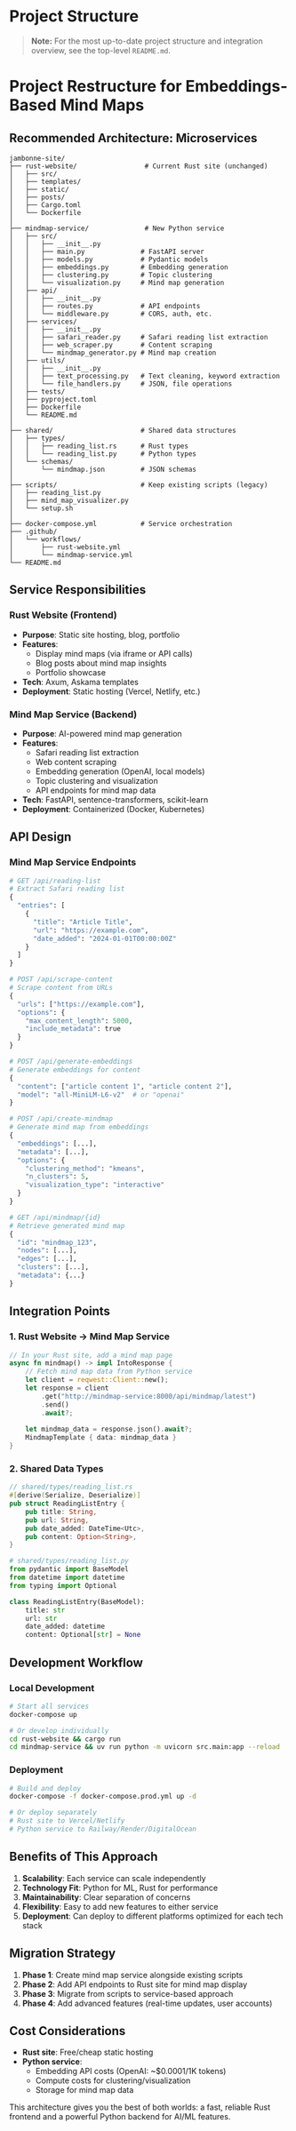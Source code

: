 # Project Structure

> **Note:** For the most up-to-date project structure and integration overview, see the top-level `README.md`.

# Project Restructure for Embeddings-Based Mind Maps

## Recommended Architecture: Microservices

```
jambonne-site/
├── rust-website/                 # Current Rust site (unchanged)
│   ├── src/
│   ├── templates/
│   ├── static/
│   ├── posts/
│   ├── Cargo.toml
│   └── Dockerfile
│
├── mindmap-service/              # New Python service
│   ├── src/
│   │   ├── __init__.py
│   │   ├── main.py              # FastAPI server
│   │   ├── models.py            # Pydantic models
│   │   ├── embeddings.py        # Embedding generation
│   │   ├── clustering.py        # Topic clustering
│   │   └── visualization.py     # Mind map generation
│   ├── api/
│   │   ├── __init__.py
│   │   ├── routes.py            # API endpoints
│   │   └── middleware.py        # CORS, auth, etc.
│   ├── services/
│   │   ├── __init__.py
│   │   ├── safari_reader.py     # Safari reading list extraction
│   │   ├── web_scraper.py       # Content scraping
│   │   └── mindmap_generator.py # Mind map creation
│   ├── utils/
│   │   ├── __init__.py
│   │   ├── text_processing.py   # Text cleaning, keyword extraction
│   │   └── file_handlers.py     # JSON, file operations
│   ├── tests/
│   ├── pyproject.toml
│   ├── Dockerfile
│   └── README.md
│
├── shared/                      # Shared data structures
│   ├── types/
│   │   ├── reading_list.rs      # Rust types
│   │   └── reading_list.py      # Python types
│   └── schemas/
│       └── mindmap.json         # JSON schemas
│
├── scripts/                     # Keep existing scripts (legacy)
│   ├── reading_list.py
│   ├── mind_map_visualizer.py
│   └── setup.sh
│
├── docker-compose.yml           # Service orchestration
├── .github/
│   └── workflows/
│       ├── rust-website.yml
│       └── mindmap-service.yml
└── README.md
```

## Service Responsibilities

### Rust Website (Frontend)
- **Purpose**: Static site hosting, blog, portfolio
- **Features**: 
  - Display mind maps (via iframe or API calls)
  - Blog posts about mind map insights
  - Portfolio showcase
- **Tech**: Axum, Askama templates
- **Deployment**: Static hosting (Vercel, Netlify, etc.)

### Mind Map Service (Backend)
- **Purpose**: AI-powered mind map generation
- **Features**:
  - Safari reading list extraction
  - Web content scraping
  - Embedding generation (OpenAI, local models)
  - Topic clustering and visualization
  - API endpoints for mind map data
- **Tech**: FastAPI, sentence-transformers, scikit-learn
- **Deployment**: Containerized (Docker, Kubernetes)

## API Design

### Mind Map Service Endpoints

```python
# GET /api/reading-list
# Extract Safari reading list
{
  "entries": [
    {
      "title": "Article Title",
      "url": "https://example.com",
      "date_added": "2024-01-01T00:00:00Z"
    }
  ]
}

# POST /api/scrape-content
# Scrape content from URLs
{
  "urls": ["https://example.com"],
  "options": {
    "max_content_length": 5000,
    "include_metadata": true
  }
}

# POST /api/generate-embeddings
# Generate embeddings for content
{
  "content": ["article content 1", "article content 2"],
  "model": "all-MiniLM-L6-v2"  # or "openai"
}

# POST /api/create-mindmap
# Generate mind map from embeddings
{
  "embeddings": [...],
  "metadata": [...],
  "options": {
    "clustering_method": "kmeans",
    "n_clusters": 5,
    "visualization_type": "interactive"
  }
}

# GET /api/mindmap/{id}
# Retrieve generated mind map
{
  "id": "mindmap_123",
  "nodes": [...],
  "edges": [...],
  "clusters": [...],
  "metadata": {...}
}
```

## Integration Points

### 1. Rust Website → Mind Map Service
```rust
// In your Rust site, add a mind map page
async fn mindmap() -> impl IntoResponse {
    // Fetch mind map data from Python service
    let client = reqwest::Client::new();
    let response = client
        .get("http://mindmap-service:8000/api/mindmap/latest")
        .send()
        .await?;
    
    let mindmap_data = response.json().await?;
    MindmapTemplate { data: mindmap_data }
}
```

### 2. Shared Data Types
```rust
// shared/types/reading_list.rs
#[derive(Serialize, Deserialize)]
pub struct ReadingListEntry {
    pub title: String,
    pub url: String,
    pub date_added: DateTime<Utc>,
    pub content: Option<String>,
}
```

```python
# shared/types/reading_list.py
from pydantic import BaseModel
from datetime import datetime
from typing import Optional

class ReadingListEntry(BaseModel):
    title: str
    url: str
    date_added: datetime
    content: Optional[str] = None
```

## Development Workflow

### Local Development
```bash
# Start all services
docker-compose up

# Or develop individually
cd rust-website && cargo run
cd mindmap-service && uv run python -m uvicorn src.main:app --reload
```

### Deployment
```bash
# Build and deploy
docker-compose -f docker-compose.prod.yml up -d

# Or deploy separately
# Rust site to Vercel/Netlify
# Python service to Railway/Render/DigitalOcean
```

## Benefits of This Approach

1. **Scalability**: Each service can scale independently
2. **Technology Fit**: Python for ML, Rust for performance
3. **Maintainability**: Clear separation of concerns
4. **Flexibility**: Easy to add new features to either service
5. **Deployment**: Can deploy to different platforms optimized for each tech stack

## Migration Strategy

1. **Phase 1**: Create mind map service alongside existing scripts
2. **Phase 2**: Add API endpoints to Rust site for mind map display
3. **Phase 3**: Migrate from scripts to service-based approach
4. **Phase 4**: Add advanced features (real-time updates, user accounts)

## Cost Considerations

- **Rust site**: Free/cheap static hosting
- **Python service**: 
  - Embedding API costs (OpenAI: ~$0.0001/1K tokens)
  - Compute costs for clustering/visualization
  - Storage for mind map data

This architecture gives you the best of both worlds: a fast, reliable Rust frontend and a powerful Python backend for AI/ML features. 